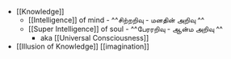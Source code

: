 - [[Knowledge]]
    - [[Intelligence]] of mind - ^^சிற்றறிவு - மனதின் அறிவு ^^
    - [[Super Intelligence]] of soul  - ^^பேரரறிவு - ஆன்ம அறிவு ^^ 
        - aka [[Universal Consciousness]]
- [[Illusion of Knowledge]] [[imagination]]
